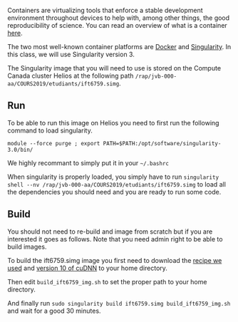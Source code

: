 Containers are virtualizing tools that enforce a stable development environment throughout devices to help with, among other things, the good reproducibility of science. You can read an overview of what is a container [here](https://www.docker.com/resources/what-container).

The two most well-known container platforms are [Docker](https://www.docker.com/) and [Singularity](https://www.sylabs.io/guides/3.0/user-guide/). In this class, we will use Singularity version 3.

The Singularity image that you will need to use is stored on the Compute Canada cluster Helios at the following path `/rap/jvb-000-aa/COURS2019/etudiants/ift6759.simg`.

## Run
To be able to run this image on Helios you need to first run the following command to load singularity.

`module --force purge ; export PATH=$PATH:/opt/software/singularity-3.0/bin/`

We highly recommant to simply put it in your `~/.bashrc`

When singularity is properly loaded, you simply have to run `singularity shell --nv /rap/jvb-000-aa/COURS2019/etudiants/ift6759.simg` to load all the dependencies you should need and you are ready to run some code.

## Build
You should not need to re-build and image from scratch but if you are interested it goes as follows. Note that you need admin right to be able to build images.

To build the ift6759.simg image you first need to download the [recipe we used](https://github.com/mila-udem/ift6759/blob/master/container/build_ift6759_img.sh) and [version 10 of cuDNN](https://developer.nvidia.com/compute/machine-learning/cudnn/secure/v7.4.2/prod/10.0_20181213/cudnn-10.0-linux-x64-v7.4.2.24.tgz) to your home directory.

Then edit `build_ift6759_img.sh` to set the proper path to your home directory.

And finally run `sudo singularity build ift6759.simg build_ift6759_img.sh` and wait for a good 30 minutes.
